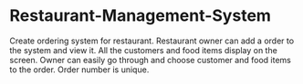 # Restaurant-Management-System
Create ordering system for restaurant. Restaurant owner can add a order to the system and view it. All the customers and food items display on the screen. Owner can easily go through and choose customer and food items to the order. Order number is unique.

